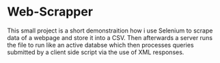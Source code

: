 # Web-Scrapper
This small project is a short demonstraition how i use Selenium to scrape data of a  webpage and store it into a CSV. Then afterwards a server runs the file to run like an active databse which then processes queries submitted by a client side script via the use of XML responses.
